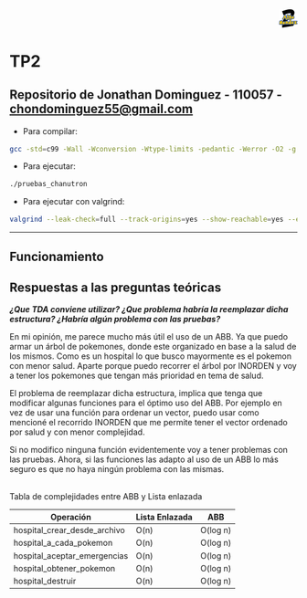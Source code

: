 <div align="right">
<img width="32px" src="img/algo2.svg">
</div>

# TP2

## Repositorio de Jonathan Dominguez - 110057 - chondominguez55@gmail.com

- Para compilar:

```bash
gcc -std=c99 -Wall -Wconversion -Wtype-limits -pedantic -Werror -O2 -g src/*.c pruebas_chanutron.c -o pruebas_chanutron
```

- Para ejecutar:

```bash
./pruebas_chanutron
```

- Para ejecutar con valgrind:
```bash
valgrind --leak-check=full --track-origins=yes --show-reachable=yes --error-exitcode=2 --show-leak-kinds=all --trace-children=yes ./pruebas_chanutron
```
---
##  Funcionamiento



## Respuestas a las preguntas teóricas

***¿Que TDA conviene utilizar?  ¿Que problema habría la reemplazar dicha estructura?  ¿Habría algún problema con las pruebas?***

En mi opinión, me parece mucho más útil el uso de un ABB. Ya que puedo armar un árbol de pokemones, donde este organizado en base a la salud de los mismos. Como es un hospital lo que busco mayormente es el pokemon con menor salud. Aparte porque puedo recorrer el árbol por INORDEN  y voy a tener los pokemones que tengan más prioridad en tema de salud.

El problema de reemplazar dicha estructura, implica que tenga que modificar algunas funciones para el óptimo uso del ABB. Por ejemplo en vez de usar una función para ordenar un vector, puedo usar como mencioné el recorrido INORDEN que me permite tener el vector ordenado por salud y con menor complejidad.

Si no modifico ninguna función evidentemente voy a tener problemas con las pruebas. Ahora, si las funciones las adapto al uso de un ABB lo más seguro es que no haya ningún problema con las mismas. 

</br>Tabla de complejidades entre ABB y Lista enlazada

|          Operación           | Lista Enlazada | ABB      |
|------------------------------|----------------|----------|
| hospital_crear_desde_archivo | O(n)           | O(log n) |
| hospital_a_cada_pokemon      | O(n)           | O(log n) |
| hospital_aceptar_emergencias | O(n)           | O(log n) |
| hospital_obtener_pokemon     | O(n)           | O(log n) |
| hospital_destruir            | O(n)           | O(log n) |


